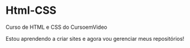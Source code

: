 # Html-CSS
 Curso de HTML e CSS  do CursoemVideo

Estou aprendendo a criar sites e agora vou gerenciar meus  repositórios!
